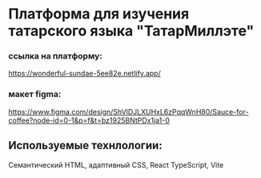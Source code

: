 # Платформа для изучения татарского языка "ТатарМиллэте"

### ссылка на платформу:
https://wonderful-sundae-5ee82e.netlify.app/
### макет figma:
https://www.figma.com/design/ShVlDJLXUHxL6zPqqWnH80/Sauce-for-coffee?node-id=0-1&p=f&t=bz1925BNtPDx1ja1-0

## Используемые технлологии:
Cемантический HTML, адаптивный CSS, React TypeScript, Vite

